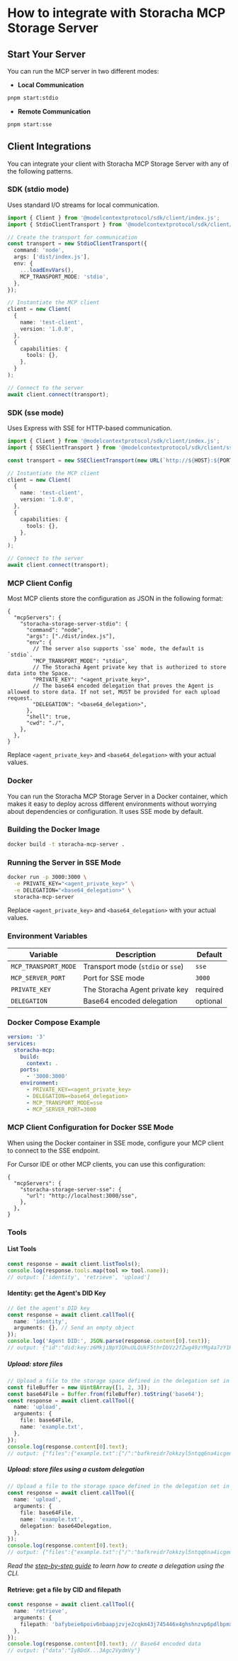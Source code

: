 # How to integrate with Storacha MCP Storage Server

## Start Your Server

You can run the MCP server in two different modes:

- **Local Communication**

```bash
pnpm start:stdio
```

- **Remote Communication**

```bash
pnpm start:sse
```

## Client Integrations

You can integrate your client with Storacha MCP Storage Server with any of the following patterns.

### SDK (stdio mode)

Uses standard I/O streams for local communication.

```typescript
import { Client } from '@modelcontextprotocol/sdk/client/index.js';
import { StdioClientTransport } from '@modelcontextprotocol/sdk/client/stdio.js';

// Create the transport for communication
const transport = new StdioClientTransport({
  command: 'node',
  args: ['dist/index.js'],
  env: {
    ...loadEnvVars(),
    MCP_TRANSPORT_MODE: 'stdio',
  },
});

// Instantiate the MCP client
client = new Client(
  {
    name: 'test-client',
    version: '1.0.0',
  },
  {
    capabilities: {
      tools: {},
    },
  }
);

// Connect to the server
await client.connect(transport);
```

### SDK (sse mode)

Uses Express with SSE for HTTP-based communication.

```typescript
import { Client } from '@modelcontextprotocol/sdk/client/index.js';
import { SSEClientTransport } from '@modelcontextprotocol/sdk/client/sse.js';

const transport = new SSEClientTransport(new URL(`http://${HOST}:${PORT}/sse`));

// Instantiate the MCP client
client = new Client(
  {
    name: 'test-client',
    version: '1.0.0',
  },
  {
    capabilities: {
      tools: {},
    },
  }
);

// Connect to the server
await client.connect(transport);
```

### MCP Client Config

Most MCP clients store the configuration as JSON in the following format:

```jsonc
{
  "mcpServers": {
    "storacha-storage-server-stdio": {
      "command": "node",
      "args": ["./dist/index.js"],
      "env": {
        // The server also supports `sse` mode, the default is `stdio`.
        "MCP_TRANSPORT_MODE": "stdio",
        // The Storacha Agent private key that is authorized to store data into the Space.
        "PRIVATE_KEY": "<agent_private_key>",
        // The base64 encoded delegation that proves the Agent is allowed to store data. If not set, MUST be provided for each upload request.
        "DELEGATION": "<base64_delegation>",
      },
      "shell": true,
      "cwd": "./",
    },
  },
}
```

Replace `<agent_private_key>` and `<base64_delegation>` with your actual values.

### Docker

You can run the Storacha MCP Storage Server in a Docker container, which makes it easy to deploy across different environments without worrying about dependencies or configuration. It uses SSE mode by default.

### Building the Docker Image

```bash
docker build -t storacha-mcp-server .
```

### Running the Server in SSE Mode

```bash
docker run -p 3000:3000 \
  -e PRIVATE_KEY="<agent_private_key>" \
  -e DELEGATION="<base64_delegation>" \
  storacha-mcp-server
```

Replace `<agent_private_key>` and `<base64_delegation>` with your actual values.

### Environment Variables

| Variable             | Description                       | Default  |
| -------------------- | --------------------------------- | -------- |
| `MCP_TRANSPORT_MODE` | Transport mode (`stdio` or `sse`) | `sse`    |
| `MCP_SERVER_PORT`    | Port for SSE mode                 | `3000`   |
| `PRIVATE_KEY`        | The Storacha Agent private key    | required |
| `DELEGATION`         | Base64 encoded delegation         | optional |

### Docker Compose Example

```yaml
version: '3'
services:
  storacha-mcp:
    build:
      context: .
    ports:
      - '3000:3000'
    environment:
      - PRIVATE_KEY=<agent_private_key>
      - DELEGATION=<base64_delegation>
      - MCP_TRANSPORT_MODE=sse
      - MCP_SERVER_PORT=3000
```

### MCP Client Configuration for Docker SSE Mode

When using the Docker container in SSE mode, configure your MCP client to connect to the SSE endpoint.

For Cursor IDE or other MCP clients, you can use this configuration:

```jsonc
{
  "mcpServers": {
    "storacha-storage-server-sse": {
      "url": "http://localhost:3000/sse",
    },
  },
}
```

### Tools

#### List Tools

```typescript
const response = await client.listTools();
console.log(response.tools.map(tool => tool.name));
// output: ['identity', 'retrieve', 'upload']
```

#### Identity: get the Agent's DID Key

```typescript
// Get the agent's DID key
const response = await client.callTool({
  name: 'identity',
  arguments: {}, // Send an empty object
});
console.log('Agent DID:', JSON.parse(response.content[0].text));
// output: {"id":"did:key:z6MkjiNpY1QhuULQUkF5thrDbVz2fZwg49zYMg4a7zY1KDr9"}
```

##### Upload: store files

```typescript
// Upload a file to the storage space defined in the delegation set in the MCP Server
const fileBuffer = new Uint8Array([1, 2, 3]);
const base64File = Buffer.from(fileBuffer).toString('base64');
const response = await client.callTool({
  name: 'upload',
  arguments: {
    file: base64File,
    name: 'example.txt',
  },
});
console.log(response.content[0].text);
// output: {"files":{"example.txt":{"/":"bafkreidr7okkzyl5ntqq6na4icgemmlhqpsznofxy6os4aokh3ut3fwwhy"}},"root":{"/":"bafybeie6poiv6nbaapjzvje2cqkm43j745446x4ghshnzvp6pdlbpmxc4e"},"url":"https://storacha.link/ipfs/bafybeie6poiv6nbaapjzvje2cqkm43j745446x4ghshnzvp6pdlbpmxc4e"}
```

##### Upload: store files using a custom delegation

```typescript
// Upload a file to the storage space defined in the delegation set in the upload request
const response = await client.callTool({
  name: 'upload',
  arguments: {
    file: base64File,
    name: 'example.txt',
    delegation: base64Delegation,
  },
});
console.log(response.content[0].text);
// output: {"files":{"example.txt":{"/":"bafkreidr7okkzyl5ntqq6na4icgemmlhqpsznofxy6os4aokh3ut3fwwhy"}},"root":{"/":"bafybeie6poiv6nbaapjzvje2cqkm43j745446x4ghshnzvp6pdlbpmxc4e"},"url":"https://storacha.link/ipfs/bafybeie6poiv6nbaapjzvje2cqkm43j745446x4ghshnzvp6pdlbpmxc4e"}
```

_Read the [step-by-step guide](https://docs.storacha.network/concepts/ucan/#step-by-step-delegation-with-w3cli) to learn how to create a delegation using the CLI._

#### Retrieve: get a file by CID and filepath

```typescript
const response = await client.callTool({
  name: 'retrieve',
  arguments: {
    filepath: 'bafybeie6poiv6nbaapjzvje2cqkm43j745446x4ghshnzvp6pdlbpmxc4e/example.txt',
  },
});
console.log(response.content[0].text); // Base64 encoded data
// output: {"data":"IyBDdX...3Agc2VydmVy"}
```
